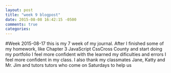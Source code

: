 ```yaml
---
layout: post
title: "week 9 blogpost"
date: 2015-08-08 16:42:15 -0500
comments: true
categories:
---
```

#Week 
2015-08-17 this is my 7 week of my journal. After I finished some of my homework, like Chapter 3 JavaScript CssCross County and start doing my portfolio I feel more confident with the learned my dificulties and errors  I feel more confident in my class. I  also thank my classmates Jane, Katty and Mr. Jim and tutors tutors  who come on Saturdays to help us